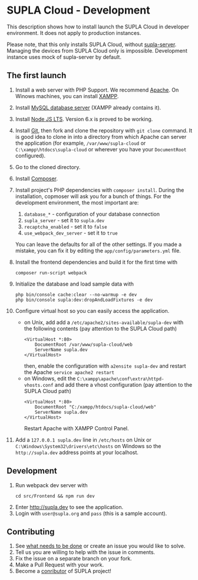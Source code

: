 # SUPLA Cloud - Development

This description shows how to install launch the SUPLA Cloud in
developer environment. It does not apply to production instances.

Please note, that this only installs SUPLA Cloud, without [supla-server](https://github.com/SUPLA/supla-core/tree/master/supla-server).
Managing the devices from SUPLA Cloud only is impossible. Development instance
uses mock of supla-server by default.

## The first launch

1. Install a web server with PHP Support. We recommend [Apache](http://httpd.apache.org/docs/2.4/).
   On Winows machines, you can install [XAMPP](https://www.apachefriends.org/pl/index.html).
2. Install [MySQL database server](https://dev.mysql.com/downloads/installer/) (XAMPP already contains it).
3. Install [Node JS LTS](https://nodejs.org/en/). Version 6.x is proved to be working.
4. Install [Git](https://git-scm.com/), then fork and clone the repository with `git clone` command.
   It is good idea to clone in into a directory from which Apache can server the application
   (for example, `/var/www/supla-cloud` or `C:\xampp\htdocs\supla-cloud` or wherever
   you have your `DocumentRoot` configured).
5. Go to the cloned directory.
6. Install [Composer](https://getcomposer.org/download/).
7. Install project's PHP dependencies with `composer install`. During the installation,
   copmoser will ask you for a bunch of things. For the development environment, the most important are:
    1. `database_*` - configuration of your database connection
    1. `supla_server` - set it to `supla.dev` 
    1. `recaptcha_enabled` - set it to `false`
    1. `use_webpack_dev_server` - set it to `true`
    
   You can leave the defaults for all of the other settings. If you made a mistake,
   you can fix it by editing the `app/config/parameters.yml` file.
   
8. Install the frontend dependencies and build it for the first time with
    ```
    composer run-script webpack
    ```
9. Initialize the database and load sample data with
   ```
   php bin/console cache:clear --no-warmup -e dev
   php bin/console supla:dev:dropAndLoadFixtures -e dev
   ```
10. Configure virtual host so you can easily access the application.
    * on Unix, add add a `/etc/apache2/sites-available/supla-dev` with the following contents
      (pay attention to the SUPLA Cloud path)
      ```
      <VirtualHost *:80>
          DocumentRoot /var/www/supla-cloud/web
          ServerName supla.dev
      </VirtualHost>
      ```
      then, enable the configuration with `a2ensite supla-dev` and restart the Apache `service apache2 restart`
    * on Windows, edit the `C:\xampp\apache\conf\extra\httpd-vhosts.conf` and add there a vhost configuration
      (pay attention to the SUPLA Cloud path)
      ```
      <VirtualHost *:80>
          DocumentRoot "C:/xampp/htdocs/supla-cloud/web"
          ServerName supla.dev
      </VirtualHost>
      ```
      Restart Apache with XAMPP Control Panel.
11. Add a `127.0.0.1 supla.dev` line in `/etc/hosts` on Unix or `C:\Windows\System32\drivers\etc\hosts` on Windows
    so the `http://supla.dev` address points at your localhost.


## Development

1. Run webpack dev server with
    ```
    cd src/Frontend && npm run dev
    ```
2. Enter http://supla.dev to see the application.
3. Login with `user@supla.org` and `pass` (this is a sample account).

## Contributing

1. See [what needs to be done](https://github.com/SUPLA/supla-cloud/issues) or create an issue you would like to solve.
2. Tell us you are willing to help with the issue in comments.
3. Fix the issue on a separate branch on your fork.
4. Make a Pull Request with your work.
5. Become a [conributor](https://github.com/SUPLA/supla-cloud/graphs/contributors) of SUPLA project!
